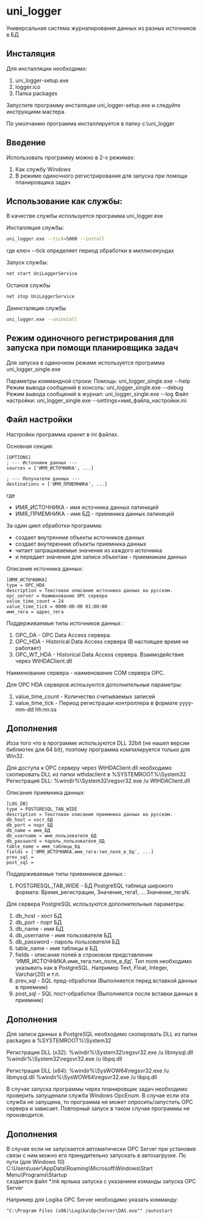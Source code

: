 # uni_logger
Универсальная система журналирования данных из разных источников в БД

## Инсталяция

Для инсталляции необходимо:

1. uni_logger-setup.exe
2. logger.ico
3. Папка packages

Запустите программу инсталяции uni_logger-setup.exe и следуйте инструкциям мастера.

По умолчанию программа инсталлируется в папку c:\uni_logger

## Введение

Использовать программу можно в 2-х режимах:
1. Как службу Windows
2. В режиме одиночного регистрирования для запуска при помощи планировщика задач

## Использование как службы:

В качестве службы используется программа uni_logger.exe

Инсталляция службы:

``` sh
uni_logger.exe --tick=5000 --install
```

где ключ --tick определяет период обработки в миллисекундах

Запуск службы:

``` sh
net start UniLoggerService
```

Останов службы

``` sh
net stop UniLoggerService
```

Деинсталяция службы

``` sh
uni_logger.exe --uninstall
```

## Режим одиночного регистрирования для запуска при помощи планировщика задач

Для запуска в одиночном режиме используется программа uni_logger_single.exe

Параметры коммандной строки:
  Помощь: uni_logger_single.exe --help
  Режим вывода сообщений в консоль: uni_logger_single.exe --debug
  Режим вывода сообщений в журнал: uni_logger_single.exe --log
  Файл настройки: uni_logger_single.exe --settings=имя_файла_настройки.ini

## Файл настройки

Настройки программа хранит в ini файлах.

Основная секция:

```
[OPTIONS]
; --- Источники данных ---
sources = ['ИМЯ_ИСТОЧНИКА', ...]

; --- Получатели данных ---
destinations = ['ИМЯ_ПРИЕМНИКА', ...]
```

где 
- ИМЯ_ИСТОЧНИКА - имя источника данных латиницей
- ИМЯ_ПРИЕМНИКА - имя БД - приемника данных латиницей

За один цикл обработки программа:
- создает внутренние объекты источников данных
- создает внутеренние объекты приемника данных
- читает запрашиваемые значения из каждого источника 
- и передает значения для записи объектам - приемникам данных

Описание источника данных:
```
[ИМЯ_ИСТОЧНИКА]
type = OPC_HDA
description = Текстовое описание источника данных на русском.
opc_server = Наименование OPC сервера
value_time_count = 24
value_time_tick = 0000-00-00 01:00:00
имя_тега = адрес_тега
```

Поддерживаемые типы источников данных :
1. OPC_DA - OPC Data Access сервера.
2. OPC_HDA - Historical Data Access сервера (В настоящее время не работает)
3. OPC_WT_HDA - Historical Data Access сервера. Взаимодействие через WtHDAClient.dll

Наименование сервера - наименование COM сервера OPC.

Для OPC HDA серверов испоьзуются дополнительные параметры:
1. value_time_count - Количество считываемых записей
2. value_time_tick - Период регистрации контроллера в формате yyyy-mm-dd hh:nn:ss

## Дополнения
Изза того что в программе используются DLL 32bit (не нашел версии библиотек для 64 bit), 
поэтому программа компилируется только для Win32.

Для доступа к OPC серверу через WtHDAClient.dll необходимо скопировать DLL из папки wthdaclient в %SYSTEMROOT%\System32
Регистрация DLL:
%windir%\System32\regsvr32.exe /u WtHDAClient.dll

Описание приемника данных:

```
[LOG_DB]
type = POSTGRESQL_TAB_WIDE
description = Текстовое описание приемника данных на русском.
db_host = хост_БД
db_port = порт_БД
db_name = имя_БД
db_username = имя_пользователя_БД
db_password = пароль_пользователя_БД
table_name = имя_таблицы_бд
fields = ['ИМЯ_ИСТОЧНИКА.имя_тега:тип_поля_в_бд', ...]
prev_sql =
post_sql =
```

Поддерживаемые типы приемников данных :
1. POSTGRESQL_TAB_WIDE - БД PostgreSQL таблица широкого формата: Время_регистрации, Значение_тега1, ... Значение_тегаN.

Для сервера PostgreSQL испоьзуются дополнительные параметры:
1. db_host - хост БД
2. db_port - порт БД
3. db_name - имя БД
4. db_username - имя пользователя БД
5. db_password - пароль пользователя БД
6. table_name - имя таблицы в БД
7. fields - описание полей в строковом представлении 'ИМЯ_ИСТОЧНИКА.имя_тега:тип_поля_в_бд'. 
    Тип поля необходимо указывать как в PostgreSQL. Например Text, Float, Integer, Varchar(20) и т.п.
8. prev_sql - SQL пред-обработки (Выполняется перед вставкой данных в приемник)
9. post_sql - SQL пост-обработки (Выполняется после вставки данных в приемник)

## Дополнения
Для записи данных в PostgreSQL необходимо скопировать DLL из папки packages в %SYSTEMROOT%\System32

Регистрация DLL (x32):
%windir%\System32\regsvr32.exe /u libmysql.dll
%windir%\System32\regsvr32.exe /u libpq.dll

Регистрация DLL (x64):
%windir%\SysWOW64\regsvr32.exe /u libmysql.dll
%windir%\SysWOW64\regsvr32.exe /u libpq.dll

В случае запуска программы черех планировщик задач необходимо проверить запущенали служба Windows OpcEnum.
В случае если эта служба не запущена, то программа не может опросить/запустить OPC сервера и зависает.
Повторный запуск в таком случае программы не производится.

## Дополнения
В случае если не запускается автоматически OPC Server при установке связи с ним
можно его принудительно запускать в автозагрузке.
По пути (для Windows 10) C:\Users\user\AppData\Roaming\Microsoft\Windows\Start Menu\Programs\Startup\
саздается файл *.lnk ярлыка запуска с указанием команды запуска OPC Server

Например для Logika OPC Server необходимо указать комманду:
```
"C:\Program Files (x86)\Logika\OpcServer\DAS.exe"" /autostart
```
